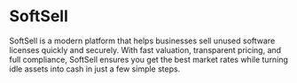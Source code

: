 # SoftSell
SoftSell is a modern platform that helps businesses sell unused software licenses quickly and securely. With fast valuation, transparent pricing, and full compliance, SoftSell ensures you get the best market rates while turning idle assets into cash in just a few simple steps.
